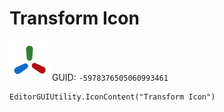 # Transform Icon
![](/img/Transform%20Icon.png)
GUID: `-5978376505060993461`
```
EditorGUIUtility.IconContent("Transform Icon")
```
